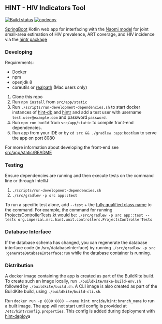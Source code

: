 ## HINT - HIV Indicators Tool
[![Build status](https://badge.buildkite.com/852c7813506262f88e18bcd995db00e718bf63dc493a2bd4d2.svg?branch=master)](https://buildkite.com/mrc-ide/hint)
[![codecov](https://codecov.io/gh/mrc-ide/hint/branch/master/graph/badge.svg)](https://codecov.io/gh/mrc-ide/hint)

[SpringBoot](https://spring.io/projects/spring-boot) Kotlin web app for interfacing with the [Naomi model](https://github.com/mrc-ide/naomi-dev) for joint small-area estimation of HIV prevalence, ART coverage, and HIV incidence via the [hintr package](https://github.com/mrc-ide/hintr)

### Developing
Requirements:
* Docker
* npm
* openjdk 8
* coreutils or [realpath](https://github.com/harto/realpath-osx) (Mac users only)


1. Clone this repo
1. Run `npm install` from `src/app/static`
1. Run `./scripts/run-development-dependencies.sh` to start docker instances of [hint-db](https://github.com/mrc-ide/hint-db/) 
and [hintr](https://github.com/mrc-ide/hintr) and add a test user with username `test.user@example.com`
 and password `password`.
1. Run `npm run build` from `src/app/static` to compile front-end dependencies.
1. Run app from your IDE or by `cd src && ./gradlew :app:bootRun` to serve the app on port 8080

For more information about developing the front-end see [src/app/static/README](https://github.com/mrc-ide/hint/blob/master/src/app/static/README.md)

### Testing

Ensure dependencies are running and then execute tests on the command line or through IntelliJ
1. `./scripts/run-development-dependencies.sh`
1. `./src/gradlew -p src app::test`

To run a specific test alone, add `--test` + the [fully qualified class name](https://docs.gradle.org/current/userguide/java_testing.html#full_qualified_name_pattern) to the command. For example, the command for running ProjectsControllerTests.kt would be: `./src/gradlew -p src app::test --tests org.imperial.mrc.hint.unit.controllers.ProjectsControllerTests`

### Database Interface

If the database schema has changed, you can regenerate the database interface code (in /src/databaseInterface)
by running `./src/gradlew -p src :generateDatabaseInterface:run` while the database container is running.

### Distribution
A docker image containing the app is created as part of the BuildKite build. To create such an image locally,
run `./buildkite/make-build-env.sh` followed by `./buildkite/build.sh`. A CLI image is also created as part of 
the BuildKite build, using `./buildkite/build-cli.sh`.

Run `docker run -p 8080:8080 --name hint mrcide/hint:branch_name` to run a built image. The app will not start until 
config is provided at `/etc/hint/config.properties`. This config is added during deployment with 
[hint-deploy](https://github.com/mrc-ide/hint-deploy)a
